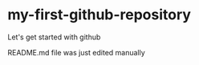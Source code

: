 # my-first-github-repository
Let's get started with github

README.md file was just edited manually
